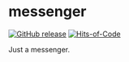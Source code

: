 # messenger

[![GitHub release](https://img.shields.io/github/release/ivanjermakov/messenger.svg)](https://github.com/ivanjermakov/messenger/releases)
[![Hits-of-Code](https://hitsofcode.com/github/ivanjermakov/messenger)](https://hitsofcode.com/view/github/ivanjermakov/messenger)

Just a messenger.
